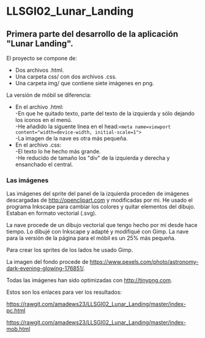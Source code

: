 # LLSGI02_Lunar_Landing
## Primera parte del desarrollo de la aplicación "Lunar Landing". 


El proyecto se compone de:
* Dos archivos .html. 
* Una carpeta css/ con dos archivos .css. 
* Una carpeta img/ que contiene siete imágenes en png.

La versión de móbil se diferencia:
  * En el archivo .html:  
    -En que he quitado texto, parte del texto de la izquierda y sólo dejando los iconos en el menú.   
    -He añadido la siguente linea en el head:`<meta name=viewport content="width=device-width, initial-scale=1">`  
    -La imagen de la nave es otra más pequeña.
  * En el archivo .css:  
    -El texto lo he hecho más grande.  
    -He reducido de tamaño los "div" de la izquierda y derecha y ensanchado el central.


### Las imágenes
Las imágenes del sprite del panel de la izquierda proceden de imágenes descargadas de http://openclipart.com y modificadas por mi. He usado el programa Inkscape para cambiar los colores y quitar elementos del dibujo. Estaban en formato vectorial (.svg).

La nave procede de un dibujo vectorial que tengo hecho por mi desde hace tiempo. Lo dibujé con Inkscape y adapté y modifiqué con Gimp. La nave para la versión de la página para el móbil es un 25% más pequeña. 

Para crear los sprites de los lados he usado Gimp. 

La imagen del fondo procede de https://www.pexels.com/photo/astronomy-dark-evening-glowing-176851/. 

Todas las imágenes han sido optimizadas con http://tinypng.com.  

Estos son los enlaces para ver los resultados:
  
  https://rawgit.com/amadews23/LLSGI02_Lunar_Landing/master/index-pc.html

  https://rawgit.com/amadews23/LLSGI02_Lunar_Landing/master/index-mob.html


